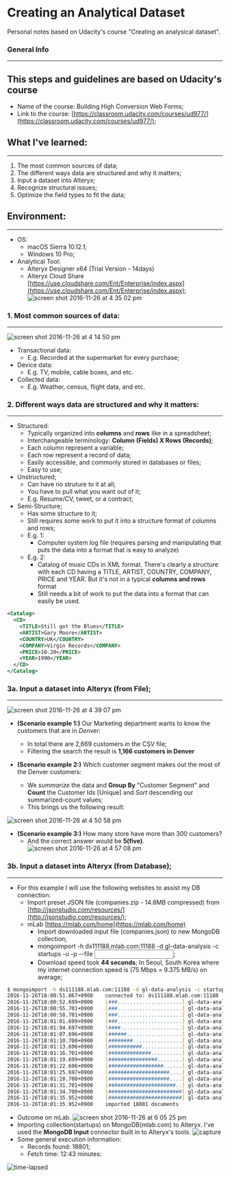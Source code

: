 # Creating an Analytical Dataset
Personal notes based on Udacity's course "Creating an analysical dataset".

### General Info
------
## This steps and guidelines are based on Udacity's course
- Name of the course: Building High Conversion Web Forms;
- Link to the course: [https://classroom.udacity.com/courses/ud977/](https://classroom.udacity.com/courses/ud977/);

## What I've learned:
------
1. The most common sources of data;
2. The different ways data are structured and why it matters;
3. Input a dataset into Alteryx;
4. Recognize structural issues;
5. Optimize the field types to fit the data;

## Environment:
-------
- OS:
  - macOS Sierra 10.12.1;
  - Windows 10 Pro;
- Analytical Tool:
  - Alteryx Designer x64 (Trial Version - 14days)
  - Alteryx Cloud Share [https://use.cloudshare.com/Ent/Enterprise/index.aspx](https://use.cloudshare.com/Ent/Enterprise/index.aspx);
![screen shot 2016-11-26 at 4 35 02 pm](https://cloud.githubusercontent.com/assets/16644017/20638860/537ff0d6-b3f6-11e6-9c71-c23cf4e1739e.png)

### 1. Most common sources of data:
--------
![screen shot 2016-11-26 at 4 14 50 pm](https://cloud.githubusercontent.com/assets/16644017/20638762/919d57e4-b3f3-11e6-8855-b97d3974908f.png)
- Transactional data:
  - E.g. Recorded at the supermarket for every purchase;
- Device data:
  - E.g. TV, mobile, cable boxes, and etc.
- Collected data:
  - E.g. Weather, census, flight data, and etc.
  
### 2. Different ways data are structured and why it matters:
--------
- Structured:
  - Typically organized into **columns** and **rows** like in a spreadsheet;
  - Interchangeable terminology: **Column (Fields) X Rows (Records)**;
  - Each column represent a variable;
  - Each row represent a record of data;
  - Easily accessible, and commonly stored in databases or files;
  - Easy to use;
- Unstructured;
  - Can have no struture to it at all;
  - You have to pull what you want out of it;
  - E.g. Resume/CV, tweet, or a contract;
- Semi-Structure;
  - Has some structure to it;
  - Still requires some work to put it into a structure format of columns and rows;
  - E.g. 1: 
    - Computer system log file (requires parsing and manipulating that puts the data into a format that is easy to analyze)
  - E.g. 2: 
    - Catalog of music CDs in XML format. There's clearly a structure with each CD having a TITLE, ARTIST, COUNTRY, COMPANY, PRICE and YEAR. But it's not in a typical **columns and rows** format
    - Still needs a bit of work to put the data into a format that can easily be used.
```xml
<Catalog>
  <CD>
    <TITLE>Still got the Blues</TITLE>
    <ARTIST>Gary Moore</ARTIST>
    <COUNTRY>UK</COUNTRY>
    <COMPANY>Virgin Records</COMPANY>
    <PRICE>10.20</PRICE>
    <YEAR>1990</YEAR>
  </CD>
</Catalog>
```

### 3a. Input a dataset into Alteryx (from File);
--------
![screen shot 2016-11-26 at 4 39 07 pm](https://cloud.githubusercontent.com/assets/16644017/20638878/e28e5e70-b3f6-11e6-8155-ddb4914d0b69.png)
- **(Scenario example 1:)** Our Marketing department wants to know the customers that are in *Denver*:
  - In total there are 2,669 customers in the CSV file;
  - Filtering the search the result is **1,166 customers in Denver**
  
- **(Scenario example 2:)** Which customer segment makes out the most of the Denver customers:
  - We *summarize* the data and **Group By** "Customer Segment" and **Count** the Customer Ids [Unique] and *Sort* descending our summarized-count values;
  - This brings us the following result:
  
![screen shot 2016-11-26 at 4 50 58 pm](https://cloud.githubusercontent.com/assets/16644017/20638915/b632eb28-b3f8-11e6-8bd2-b65e3d0218fc.png)

- **(Scenario example 3:)** How many store have more than 300 customers?
  - And the correct answer would be **5(five)**.
![screen shot 2016-11-26 at 4 57 08 pm](https://cloud.githubusercontent.com/assets/16644017/20638956/81ba7b9e-b3f9-11e6-8548-51f647758d2c.png)

### 3b. Input a dataset into Alteryx (from Database);
--------
- For this example I will use the following websites to assist my DB connection:
  - Import preset JSON file (companies.zip - 14.8MB compressed) from [http://jsonstudio.com/resources/](http://jsonstudio.com/resources/);
  - mLab [https://mlab.com/home](https://mlab.com/home)
    - Import downloaded input file (companies.json) to new MongoDB collection;
    - mongoimport -h ds111188.mlab.com:11188 -d gl-data-analysis -c startups -u <user> -p <password> --file <input file>;
    - Download speed took **44 seconds**; In Seoul, South Korea where my internet connection speed is (75 Mbps = 9.375 MB/s) on average;
```zsh
$ mongoimport -h ds111188.mlab.com:11188 -d gl-data-analysis -c startups -u <dbuser> -p <dbuser_pwd> --file companies.json
2016-11-26T18:00:51.867+0900	connected to: ds111188.mlab.com:11188
2016-11-26T18:00:52.699+0900	[###.....................] gl-data-analysis.startups	9.39MB/74.6MB (12.6%)
2016-11-26T18:00:55.701+0900	[###.....................] gl-data-analysis.startups	9.39MB/74.6MB (12.6%)
2016-11-26T18:00:58.701+0900	[###.....................] gl-data-analysis.startups	9.39MB/74.6MB (12.6%)
2016-11-26T18:01:01.699+0900	[###.....................] gl-data-analysis.startups	9.39MB/74.6MB (12.6%)
2016-11-26T18:01:04.697+0900	[####....................] gl-data-analysis.startups	14.8MB/74.6MB (19.8%)
2016-11-26T18:01:07.696+0900	[######..................] gl-data-analysis.startups	19.3MB/74.6MB (25.8%)
2016-11-26T18:01:10.700+0900	[########................] gl-data-analysis.startups	26.6MB/74.6MB (35.6%)
2016-11-26T18:01:13.696+0900	[###########.............] gl-data-analysis.startups	37.0MB/74.6MB (49.6%)
2016-11-26T18:01:16.701+0900	[##############..........] gl-data-analysis.startups	43.9MB/74.6MB (58.9%)
2016-11-26T18:01:19.699+0900	[################........] gl-data-analysis.startups	50.9MB/74.6MB (68.2%)
2016-11-26T18:01:22.696+0900	[##################......] gl-data-analysis.startups	57.8MB/74.6MB (77.5%)
2016-11-26T18:01:25.697+0900	[####################....] gl-data-analysis.startups	65.3MB/74.6MB (87.5%)
2016-11-26T18:01:28.700+0900	[####################....] gl-data-analysis.startups	65.3MB/74.6MB (87.5%)
2016-11-26T18:01:31.701+0900	[######################..] gl-data-analysis.startups	68.8MB/74.6MB (92.1%)
2016-11-26T18:01:34.700+0900	[########################] gl-data-analysis.startups	74.6MB/74.6MB (100.0%)
2016-11-26T18:01:35.952+0900	[########################] gl-data-analysis.startups	74.6MB/74.6MB (100.0%)
2016-11-26T18:01:35.952+0900	imported 18801 documents
```
  - Outcome on mLab.
![screen shot 2016-11-26 at 6 05 25 pm](https://cloud.githubusercontent.com/assets/16644017/20639309/f4f0d5c8-b402-11e6-9e40-72477439dc88.png)
  - Importing collection(startups) on MongoDB(mlab.com) to Alteryx. I've used the **MongoDB Input** connector built in to Alteryx's tools. 
![capture](https://cloud.githubusercontent.com/assets/16644017/20640150/ff3190c4-b419-11e6-98cc-a6c5a3e7a5be.JPG)
  - Some general execution information:
    - Records found: 18801;
    - Fetch time: 12:43 minutes:
    
![time-lapsed](https://cloud.githubusercontent.com/assets/16644017/20640242/bf59b312-b41b-11e6-893c-477e195b5722.JPG)


